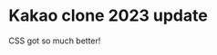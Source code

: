 <!--
readme파일은 markdown 확장자로 만들어 주는데, .md로 표현한다.
markdown은 서식이 있는 문서를 작성하는 것이라는 걸 알고 있으면 되고,
readme파일은 모든 git repository가 가지고 있어야 하는 파일이다.
-->

# Kakao clone 2023 update

CSS got so much better!

<!-- #은 markdown에서 제목을 만들때 사용함
다른 태그들도 있으니 구글에서 찾아보기! -->
<!-- # 제목 다음줄에는 description(설명글) 적어주기 -->

<!--
이 파일을 github에서 열어보면 commit이 새로 생긴걸 알 수 있음.
이 commit을 저장하는 걸 publish라고 하며,
좌측 하단에서 commit 타이틀 및 설명을 적어서 Commit to main 눌러서 저장가능
설명은 안써도 되지만 타이틀은 반드시 써줘야함
-->
